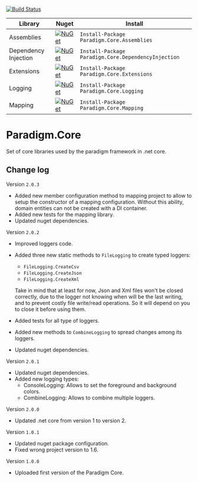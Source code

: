 [![Build Status](https://travis-ci.org/MiracleDevs/Paradigm.Core.svg?branch=master)](https://travis-ci.org/MiracleDevs/Paradigm.Core)


| Library | Nuget | Install
|-|-|-|
| Assemblies | [![NuGet](https://img.shields.io/nuget/v/Nuget.Core.svg)](https://www.nuget.org/packages/Paradigm.Core.Assemblies/) | `Install-Package Paradigm.Core.Assemblies`
| Dependency Injection | [![NuGet](https://img.shields.io/nuget/v/Nuget.Core.svg)](https://www.nuget.org/packages/Paradigm.Core.DependencyInjection/) | `Install-Package Paradigm.Core.DependencyInjection`
| Extensions | [![NuGet](https://img.shields.io/nuget/v/Nuget.Core.svg)](https://www.nuget.org/packages/Paradigm.Core.Extensions/)| `Install-Package Paradigm.Core.Extensions`
| Logging | [![NuGet](https://img.shields.io/nuget/v/Nuget.Core.svg)](https://www.nuget.org/packages/Paradigm.Core.Logging/)| `Install-Package Paradigm.Core.Logging`
| Mapping | [![NuGet](https://img.shields.io/nuget/v/Nuget.Core.svg)](https://www.nuget.org/packages/Paradigm.Core.Mapping/)| `Install-Package Paradigm.Core.Mapping`



# Paradigm.Core
Set of core libraries used by the paradigm framework in .net core.

Change log
---

Version `2.0.3`
- Added new member configuration method to mapping project to allow to setup the constructor of a mapping configuration.
  Without this ability, domain entities can not be created with a DI container.
- Added new tests for the mapping library.
- Updated nuget dependencies.


Version `2.0.2`
- Improved loggers code.
- Added three new static methods to `FileLogging` to create typed loggers:
  - `FileLogging.CreateCsv`
  - `FileLogging.CreateJson`
  - `FileLogging.CreateXml`

  Take in mind that at least for now, Json and Xml files won't be closed correctly,
  due to the logger not knowing when will be the last writing, and to prevent costly
  file write/read operations. So it  will depend on you to close it before using them.
- Added tests for all type of loggers.
- Added new methods to `CombineLogging` to spread changes among its loggers.
- Updated nuget dependencies.


Version `2.0.1`
- Updated nuget dependencies.
- Added new logging types:
  - ConsoleLogging: Allows to set the foreground and background colors.
  - CombineLogging: Allows to combine multiple loggers.


Version `2.0.0`
- Updated .net core from version 1 to version 2.


Version `1.0.1`
- Updated nuget package configuration.
- Fixed wrong project version to 1.6.


Version `1.0.0`
- Uploaded first version of the Paradigm Core.